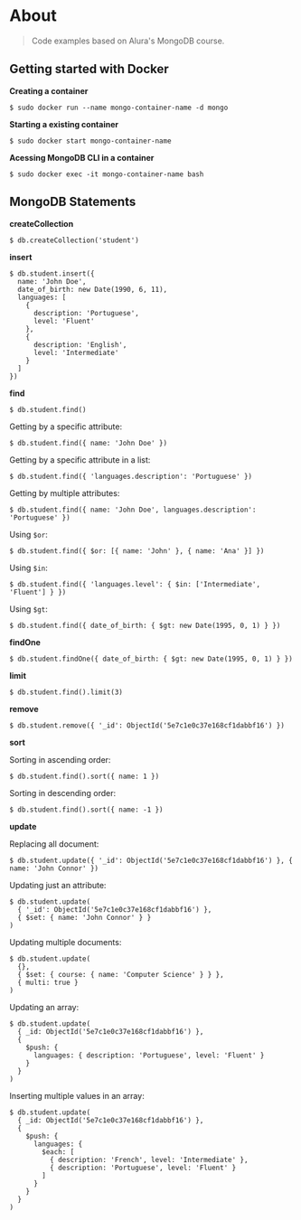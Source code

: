 # About

> Code examples based on Alura's MongoDB course.

## Getting started with Docker

**Creating a container**

```
$ sudo docker run --name mongo-container-name -d mongo
```

**Starting a existing container**

```
$ sudo docker start mongo-container-name
```

**Acessing MongoDB CLI in a container**

```
$ sudo docker exec -it mongo-container-name bash
```

## MongoDB Statements

**createCollection**

```
$ db.createCollection('student')
```

**insert**

```
$ db.student.insert({
  name: 'John Doe',
  date_of_birth: new Date(1990, 6, 11),
  languages: [
    {
      description: 'Portuguese',
      level: 'Fluent'
    },
    {
      description: 'English',
      level: 'Intermediate'
    }
  ]
})
```

**find**

```
$ db.student.find()
```

Getting by a specific attribute:

```
$ db.student.find({ name: 'John Doe' })
```

Getting by a specific attribute in a list:

```
$ db.student.find({ 'languages.description': 'Portuguese' })
```

Getting by multiple attributes:

```
$ db.student.find({ name: 'John Doe', languages.description': 'Portuguese' })
```

Using `$or`:

```
$ db.student.find({ $or: [{ name: 'John' }, { name: 'Ana' }] })
```

Using `$in`:

```
$ db.student.find({ 'languages.level': { $in: ['Intermediate', 'Fluent'] } })
```

Using `$gt`:

```
$ db.student.find({ date_of_birth: { $gt: new Date(1995, 0, 1) } })
```

**findOne**

```
$ db.student.findOne({ date_of_birth: { $gt: new Date(1995, 0, 1) } })
```

**limit**

```
$ db.student.find().limit(3)
```

**remove**

```
$ db.student.remove({ '_id': ObjectId('5e7c1e0c37e168cf1dabbf16') })
```

**sort**

Sorting in ascending order:

```
$ db.student.find().sort({ name: 1 })
```


Sorting in descending order:

```
$ db.student.find().sort({ name: -1 })
```

**update**

Replacing all document:

```
$ db.student.update({ '_id': ObjectId('5e7c1e0c37e168cf1dabbf16') }, { name: 'John Connor' })
```

Updating just an attribute:

```
$ db.student.update(
  { '_id': ObjectId('5e7c1e0c37e168cf1dabbf16') },
  { $set: { name: 'John Connor' } }
)
```

Updating multiple documents:

```
$ db.student.update(
  {},
  { $set: { course: { name: 'Computer Science' } } },
  { multi: true }
)
```

Updating an array:

```
$ db.student.update(
  { _id: ObjectId('5e7c1e0c37e168cf1dabbf16') },
  {
    $push: {
      languages: { description: 'Portuguese', level: 'Fluent' }
    }
  }
)
```

Inserting multiple values in an array:

```
$ db.student.update(
  { _id: ObjectId('5e7c1e0c37e168cf1dabbf16') },
  {
    $push: {
      languages: {
        $each: [
          { description: 'French', level: 'Intermediate' },
          { description: 'Portuguese', level: 'Fluent' }
        ]
      }
    }
  }
)
```
